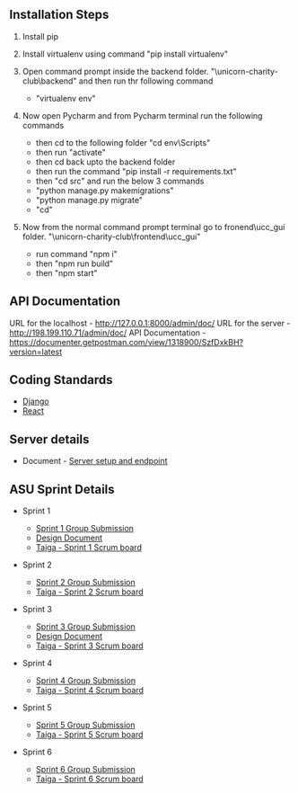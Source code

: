
## Installation Steps

1. Install pip
2. Install virtualenv using command 
	"pip install virtualenv"
3. Open command prompt inside the backend folder. "\unicorn-charity-club\backend" and then run thr following command
	- "virtualenv env"

4. Now open Pycharm and from Pycharm terminal run the following commands
	- then cd to the following folder "cd env\Scripts\"
	- then run "activate"
	- then cd back upto the backend folder
	- then run the command "pip install -r requirements.txt"
	- then "cd src" and run the below 3 commands
	- "python manage.py makemigrations"
	- "python manage.py migrate"
	- "cd"

5. Now from the normal command prompt terminal go to fronend\ucc_gui folder. "\unicorn-charity-club\frontend\ucc_gui"
	- run command "npm i"
	- then "npm run build"
	- then "npm start"

## API Documentation
URL for the localhost - http://127.0.0.1:8000/admin/doc/
URL for the server - http://198.199.110.71/admin/doc/
API Documentation - https://documenter.getpostman.com/view/1318900/SzfDxkBH?version=latest

## Coding Standards
- [Django](https://docs.djangoproject.com/en/dev/internals/contributing/writing-code/coding-style/)
- [React](https://github.com/airbnb/javascript/tree/master/react#naming)

## Server details
 - Document - [Server setup and endpoint](https://drive.google.com/open?id=1asXAI2g-5Ije7RRQE1ic-dR_QWo2XclvPGLUxI0T6To)

## ASU Sprint Details

 - Sprint 1
    - [Sprint 1 Group Submission](https://drive.google.com/open?id=1Zi2rk5dp40KHEojQ5tH7EsiSsASH9CFB)
    - [Design Document](https://drive.google.com/drive/u/0/folders/16iWl7UfPZNTXw8qiN73iCsT5Q5KmO85m)
    - [Taiga - Sprint 1 Scrum board](https://tree.taiga.io/project/bhawana-application-for-social-impact-youth-organization/taskboard/sprint-1-16308?kanban-status=1752159)    
 
 - Sprint 2
    - [Sprint 2 Group Submission](https://drive.google.com/open?id=1eQNnsBVfLbubx7YmLz81iw2ZX6iu3aB0)
    - [Taiga - Sprint 2 Scrum board](https://tree.taiga.io/project/bhawana-application-for-social-impact-youth-organization/taskboard/sprint-2-9036?kanban-status=1752159)    

 - Sprint 3
    - [Sprint 3 Group Submission](https://drive.google.com/open?id=1uxiW4CWFAUgSaDT9gkm5TtqSaTzHVZGp)
    - [Design Document](https://drive.google.com/open?id=1lYNMOhoB-jP3O4qeJIu-kzOrYOy6KF0i)
    - [Taiga - Sprint 3 Scrum board](https://tree.taiga.io/project/bhawana-application-for-social-impact-youth-organization/taskboard/sprint-3-6121?kanban-status=1752159)    
 
 - Sprint 4
    - [Sprint 4 Group Submission](https://drive.google.com/open?id=1tGdCByabYmUl5Zdq7OzGWbw00r2FJm7P)
    - [Taiga - Sprint 4 Scrum board](https://tree.taiga.io/project/bhawana-application-for-social-impact-youth-organization/taskboard/sprint-4-4184?kanban-status=1752159)    
 
 - Sprint 5
    - [Sprint 5 Group Submission](https://docs.google.com/document/d/1Kann--PkyRgO8kAi6M-u1Erzm8kX0S95-GBLTHvbDWU)
    - [Taiga - Sprint 5 Scrum board](https://tree.taiga.io/project/bhawana-application-for-social-impact-youth-organization/taskboard/sprint-5-2768?kanban-status=1752159)    
 
 - Sprint 6
    - [Sprint 6 Group Submission](https://drive.google.com/open?id=1BNw--WQB-Pja81_fgpGy3TBnPlkZkhCv_EU6kJyAbGY)
    - [Taiga - Sprint 6 Scrum board](https://tree.taiga.io/project/bhawana-application-for-social-impact-youth-organization/taskboard/sprint6-104?kanban-status=1752159)    
 